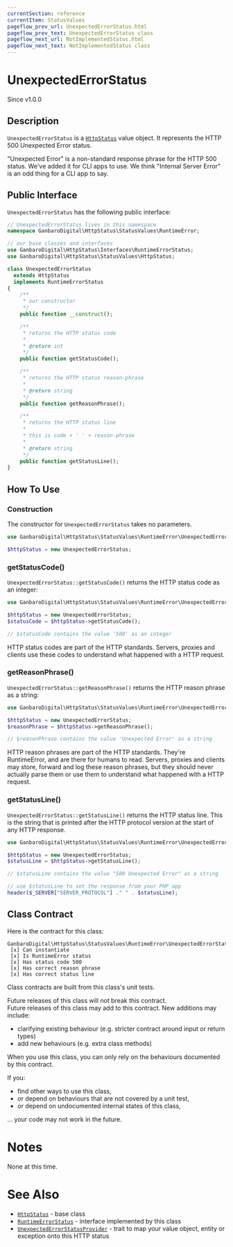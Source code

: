 ```yaml
---
currentSection: reference
currentItem: StatusValues
pageflow_prev_url: UnexpectedErrorStatus.html
pageflow_prev_text: UnexpectedErrorStatus class
pageflow_next_url: NotImplementedStatus.html
pageflow_next_text: NotImplementedStatus class
---
```


# UnexpectedErrorStatus

<div class="callout info">
Since v1.0.0
</div>

## Description

`UnexpectedErrorStatus` is a [`HttpStatus`](HttpStatus.html) value object. It represents the HTTP 500 Unexpected Error status.

"Unexpected Error" is a non-standard response phrase for the HTTP 500 status. We've added it for CLI apps to use. We think "Internal Server Error" is an odd thing for a CLI app to say.

## Public Interface

`UnexpectedErrorStatus` has the following public interface:

```php
// UnexpectedErrorStatus lives in this namespace
namespace GanbaroDigital\HttpStatus\StatusValues\RuntimeError;

// our base classes and interfaces
use GanbaroDigital\HttpStatus\Interfaces\RuntimeErrorStatus;
use GanbaroDigital\HttpStatus\StatusValues\HttpStatus;

class UnexpectedErrorStatus
  extends HttpStatus
  implements RuntimeErrorStatus
{
    /**
     * our constructor
     */
    public function __construct();

    /**
     * returns the HTTP status code
     *
     * @return int
     */
    public function getStatusCode();

    /**
     * returns the HTTP status reason-phrase
     *
     * @return string
     */
    public function getReasonPhrase();

    /**
     * returns the HTTP status line
     *
     * this is code + ' ' + reason-phrase
     *
     * @return string
     */
    public function getStatusLine();
}
```

## How To Use

### Construction

The constructor for `UnexpectedErrorStatus` takes no parameters.

```php
use GanbaroDigital\HttpStatus\StatusValues\RuntimeError\UnexpectedErrorStatus;

$httpStatus = new UnexpectedErrorStatus;
```

### getStatusCode()

`UnexpectedErrorStatus::getStatusCode()` returns the HTTP status code as an integer:

```php
use GanbaroDigital\HttpStatus\StatusValues\RuntimeError\UnexpectedErrorStatus;

$httpStatus = new UnexpectedErrorStatus;
$statusCode = $httpStatus->getStatusCode();

// $statusCode contains the value '500' as an integer
```

HTTP status codes are part of the HTTP standards. Servers, proxies and clients use these codes to understand what happened with a HTTP request.

### getReasonPhrase()

`UnexpectedErrorStatus::getReasonPhrase()` returns the HTTP reason phrase as a string:

```php
use GanbaroDigital\HttpStatus\StatusValues\RuntimeError\UnexpectedErrorStatus;

$httpStatus = new UnexpectedErrorStatus;
$reasonPhrase = $httpStatus->getReasonPhrase();

// $reasonPhrase contains the value 'Unexpected Error' as a string
```

HTTP reason phrases are part of the HTTP standards. They're RuntimeError, and are there for humans to read. Servers, proxies and clients may store, forward and log these reason phrases, but they should never actually parse them or use them to understand what happened with a HTTP request.

### getStatusLine()

`UnexpectedErrorStatus::getStatusLine()` returns the HTTP status line. This is the string that is printed after the HTTP protocol version at the start of any HTTP response.

```php
use GanbaroDigital\HttpStatus\StatusValues\RuntimeError\UnexpectedErrorStatus;

$httpStatus = new UnexpectedErrorStatus;
$statusLine = $httpStatus->getStatusLine();

// $statusLine contains the value "500 Unexpected Error" as a string

// use $statusLine to set the response from your PHP app
header($_SERVER["SERVER_PROTOCOL"] ." " . $statusLine);
```

## Class Contract

Here is the contract for this class:

    GanbaroDigital\HttpStatus\StatusValues\RuntimeError\UnexpectedErrorStatus
     [x] Can instantiate
     [x] Is RuntimeError status
     [x] Has status code 500
     [x] Has correct reason phrase
     [x] Has correct status line

Class contracts are built from this class's unit tests.

<div class="callout success">
Future releases of this class will not break this contract.
</div>

<div class="callout info" markdown="1">
Future releases of this class may add to this contract. New additions may include:

* clarifying existing behaviour (e.g. stricter contract around input or return types)
* add new behaviours (e.g. extra class methods)
</div>

<div class="callout warning" markdown="1">
When you use this class, you can only rely on the behaviours documented by this contract.

If you:

* find other ways to use this class,
* or depend on behaviours that are not covered by a unit test,
* or depend on undocumented internal states of this class,

... your code may not work in the future.
</div>

# Notes

None at this time.

# See Also

* [`HttpStatus`](HttpStatus.html) - base class
* [`RuntimeErrorStatus`](RuntimeErrorStatus.html) - interface implemented by this class
* [`UnexpectedErrorStatusProvider`](../StatusProviders/UnexpectedErrorStatusProvider.html) - trait to map your value object, entity or exception onto this HTTP status
